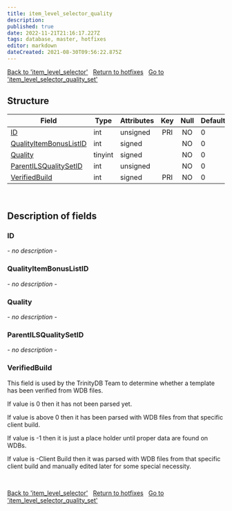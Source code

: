 ```yaml
---
title: item_level_selector_quality
description: 
published: true
date: 2022-11-21T21:16:17.227Z
tags: database, master, hotfixes
editor: markdown
dateCreated: 2021-08-30T09:56:22.875Z
---
```


<a href="https://trinitycore.info/en/database/master/hotfixes/item_level_selector" class="mt-5 v-btn v-btn--depressed v-btn--flat v-btn--outlined theme--light v-size--default darkblue--text text--lighten-3"><span class="v-btn__content"><i aria-hidden="true" class="v-icon notranslate v-icon--left mdi mdi-arrow-left theme--light"></i><span>Back to 'item_level_selector'</span></span></a>&nbsp;&nbsp;&nbsp;<a href="https://trinitycore.info/en/database/master/hotfixes/home" class="mt-5 v-btn v-btn--depressed v-btn--flat v-btn--outlined theme--light v-size--default darkblue--text text--lighten-3"><span class="v-btn__content"><i aria-hidden="true" class="v-icon notranslate v-icon--left mdi mdi-home-outline theme--light"></i><span>Return to hotfixes</span></span></a>&nbsp;&nbsp;&nbsp;<a href="https://trinitycore.info/en/database/master/hotfixes/item_level_selector_quality_set" class="mt-5 v-btn v-btn--depressed v-btn--flat v-btn--outlined theme--light v-size--default darkblue--text text--lighten-3"><span class="v-btn__content"><span>Go to 'item_level_selector_quality_set'</span><i aria-hidden="true" class="v-icon notranslate v-icon--right mdi mdi-arrow-right theme--light"></i></span></a>

## Structure

| Field | Type | Attributes | Key | Null | Default | Extra | Comment |
| --- | --- | --- | :---: | :---: | --- | --- | --- |
| [ID](#id-alt) | int | unsigned | PRI | NO | 0 |  |  |
| [QualityItemBonusListID](#qualityitembonuslistid) | int | signed |  | NO | 0 |  |  |
| [Quality](#quality) | tinyint | signed |  | NO | 0 |  |  |
| [ParentILSQualitySetID](#parentilsqualitysetid) | int | unsigned |  | NO | 0 |  |  |
| [VerifiedBuild](#verifiedbuild) | int | signed | PRI | NO | 0 |  |  |
&nbsp;
## Description of fields

### ID <!-- {#id-alt} -->
*- no description -*
&nbsp;

### QualityItemBonusListID
*- no description -*
&nbsp;

### Quality
*- no description -*
&nbsp;

### ParentILSQualitySetID
*- no description -*
&nbsp;

### VerifiedBuild
This field is used by the TrinityDB Team to determine whether a template has been verified from WDB files.

If value is 0 then it has not been parsed yet.

If value is above 0 then it has been parsed with WDB files from that specific client build.

If value is -1 then it is just a place holder until proper data are found on WDBs.

If value is -Client Build then it was parsed with WDB files from that specific client build and manually edited later for some special necessity.

&nbsp;

<a href="https://trinitycore.info/en/database/master/hotfixes/item_level_selector" class="mt-5 v-btn v-btn--depressed v-btn--flat v-btn--outlined theme--light v-size--default darkblue--text text--lighten-3"><span class="v-btn__content"><i aria-hidden="true" class="v-icon notranslate v-icon--left mdi mdi-arrow-left theme--light"></i><span>Back to 'item_level_selector'</span></span></a>&nbsp;&nbsp;&nbsp;<a href="https://trinitycore.info/en/database/master/hotfixes/home" class="mt-5 v-btn v-btn--depressed v-btn--flat v-btn--outlined theme--light v-size--default darkblue--text text--lighten-3"><span class="v-btn__content"><i aria-hidden="true" class="v-icon notranslate v-icon--left mdi mdi-home-outline theme--light"></i><span>Return to hotfixes</span></span></a>&nbsp;&nbsp;&nbsp;<a href="https://trinitycore.info/en/database/master/hotfixes/item_level_selector_quality_set" class="mt-5 v-btn v-btn--depressed v-btn--flat v-btn--outlined theme--light v-size--default darkblue--text text--lighten-3"><span class="v-btn__content"><span>Go to 'item_level_selector_quality_set'</span><i aria-hidden="true" class="v-icon notranslate v-icon--right mdi mdi-arrow-right theme--light"></i></span></a>

